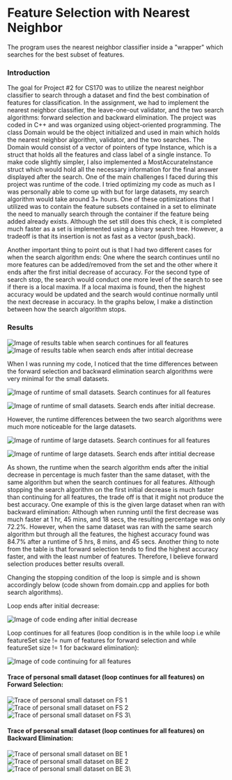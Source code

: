 # Feature Selection with Nearest Neighbor
The program uses the nearest neighbor classifier inside a "wrapper" which searches for the best subset of features.

### Introduction
The goal for Project #2 for CS170 was to utilize the nearest neighbor classifier to search 
through a dataset and find the best combination of features for classification. In the assignment, 
we had to implement the nearest neighbor classifier, the leave-one-out validator, and the two 
search algorithms: forward selection and backward elimination. The project was coded in C++ 
and was organized using object-oriented programming. The class Domain would be the object 
initialized and used in main which holds the nearest neighbor algorithm, validator, and the two 
searches. The Domain would consist of a vector of pointers of type Instance, which is a struct 
that holds all the features and class label of a single instance. To make code slightly simpler, I 
also implemented a MostAccurateInstance struct which would hold all the necessary information 
for the final answer displayed after the search. One of the main challenges I faced during this 
project was runtime of the code. I tried optimizing my code as much as I was personally able to 
come up with but for large datasets, my search algorithm would take around 3+ hours. One of 
these optimizations that I utilized was to contain the feature subsets contained in a set to 
eliminate the need to manually search through the container if the feature being added already 
exists. Although the set still does this check, it is completed much faster as a set is implemented 
using a binary search tree. However, a tradeoff is that its insertion is not as fast as a vector 
(push_back).

Another important thing to point out is that I had two different cases for when the search 
algorithm ends: One where the search continues until no more features can be added/removed 
from the set and the other where it ends after the first initial decrease of accuracy. For the second 
type of search stop, the search would conduct one more level of the search to see if there is a 
local maxima. If a local maxima is found, then the highest accuracy would be updated and the 
search would continue normally until the next decrease in accuracy. In the graphs below, I make 
a distinction between how the search algorithm stops.

### Results
![Image of results table when search continues for all features](https://www.picturepaste.ca/images/2020/06/10/45.png)
![Image of results table when search ends after intitial decrease](https://www.picturepaste.ca/images/2020/06/10/4844.png)

When I was running my code, I noticed that the time differences between the forward 
selection and backward elimination search algorithms were very minimal for the small datasets.

![Image of runtime of small datasets. Search continues for all features](https://www.picturepaste.ca/images/2020/06/10/7812225.png)

![Image of runtime of small datasets. Search ends after initial decrease.](https://www.picturepaste.ca/images/2020/06/10/124656.png)

However, the runtime differences between the two search algorithms were much more 
noticeable for the large datasets.

![Image of runtime of large datasets. Search continues for all features](https://www.picturepaste.ca/images/2020/06/10/78725445.png)

![Image of runtime of large datasets. Search ends after intitial decrease](https://www.picturepaste.ca/images/2020/06/10/35657f57808e44c955.png)


As shown, the runtime when the search algorithm ends after the initial decrease in 
percentage is much faster than the same dataset, with the same algorithm but when the search 
continues for all features. Although stopping the search algorithm on the first initial decrease is 
much faster than continuing for all features, the trade off is that it might not produce the best 
accuracy. One example of this is the given large dataset when ran with backward elimination: 
Although when running until the first decrease was much faster at 1 hr, 45 mins, and 18 secs, the 
resulting percentage was only 72.2%. However, when the same dataset was ran with the same 
search algorithm but through all the features, the highest accuracy found was 84.7% after a 
runtime of 5 hrs, 8 mins, and 45 secs. Another thing to note from the table is that forward 
selection tends to find the highest accuracy faster, and with the least number of features. 
Therefore, I believe forward selection produces better results overall. 
	  
Changing the stopping condition of the loop is simple and is shown accordingly below 
(code shown from domain.cpp and applies for both search algorithms).

Loop ends after initial decrease:

![Image of code ending after initial decrease](https://www.picturepaste.ca/images/2020/06/10/4218240b517d7726b6b9.png)

Loop continues for all features (loop condition is in the while loop i.e while featureSet size != 
num of features for forward selection and while featureSet size != 1 for backward elimination):

![Image of code continuing for all features](https://www.picturepaste.ca/images/2020/06/10/684321.png)

#### Trace of personal small dataset (loop continues for all features) on Forward Selection:
![Trace of personal small dataset on FS 1](https://www.picturepaste.ca/images/2020/06/10/7842421896.png)\
![Trace of personal small dataset on FS 2](https://www.picturepaste.ca/images/2020/06/10/652324.png)\
![Trace of personal small dataset on FS 3](https://www.picturepaste.ca/images/2020/06/10/484635.png)\

#### Trace of personal small dataset (loop continues for all features) on Backward Elimination:
![Trace of personal small dataset on BE 1](https://www.picturepaste.ca/images/2020/06/10/36442.png)\
![Trace of personal small dataset on BE 2](https://www.picturepaste.ca/images/2020/06/10/4520.png)\
![Trace of personal small dataset on BE 3](https://www.picturepaste.ca/images/2020/06/10/752323.png)\





